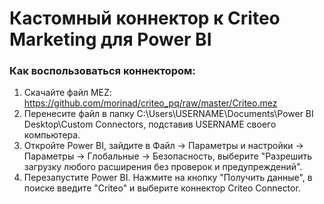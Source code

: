 # Кастомный коннектор к Criteo Marketing для Power BI


### Как воспользоваться коннектором:

1) Скачайте файл MEZ: https://github.com/morinad/criteo_pq/raw/master/Criteo.mez
2) Перенесите файл в папку C:\Users\USERNAME\Documents\Power BI Desktop\Custom Connectors, подставив USERNAME своего компьютера.
3) Откройте Power BI, зайдите в Файл -> Параметры и настройки -> Параметры -> Глобальные -> Безопасность, выберите "Разрешить загрузку любого расширения без проверок и предупреждений".
4) Перезапустите Power BI. Нажмите на кнопку "Получить данные", в поиске введите "Criteo" и выберите коннектор Criteo Connector.




